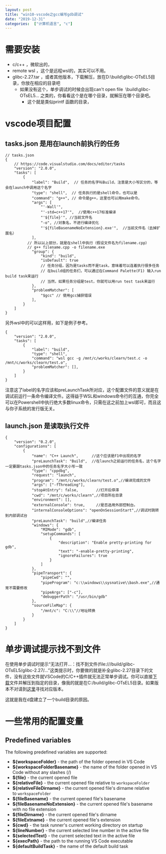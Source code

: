 ```yaml
---
layout: post
title: "win10-vscode之gcc编写gdb调试"
date: "2019-12-31"
categories:  ["计算机语言", "c"]
---
```


# 需要安装

- c/c++ ，微软出的，
- remote wsl ，这个是远程wsl的，其实可以不用。
- glibc-2.27.tar ，或者其他版本，下载解压，放在D:\\build\\glibc-OTsEL5目录，你放在相应的目录吧
    - 如果没有这个，单步调试的时候会出现can't open file  \\build\\glibc-OTsEL5... 之类的，你看看这个是在哪个目录，就解压在哪个目录吧。
        - 这个就是类似printf 函数的目录，

# vscode项目配置

## tasks.json 是用在launch前执行的任务

```
// tasks.json
{
    // https://code.visualstudio.com/docs/editor/tasks
    "version": "2.0.0",
    "tasks": [
        {
            "label": "Build",  // 任务的名字叫Build，注意是大小写区分的，等会在launch中调用这个名字
            "type": "shell",  // 任务执行的是shell命令，也可以是
            "command": "g++", // 命令是g++，这里也可以用make命令。
            "args": [
                "'-Wall'",
                "'-std=c++17'",  //使用c++17标准编译
                "'${file}'", //当前文件名
                "-o", //对象名，不进行编译优化
                "'${fileBasenameNoExtension}.exe'",  //当前文件名（去掉扩展名）
            ],
          // 所以以上部分，就是在shell中执行（假设文件名为filename.cpp）
          // g++ filename.cpp -o filename.exe
            "group": { 
                "kind": "build",
                "isDefault": true   
                // 任务分组，因为是tasks而不是task，意味着可以连着执行很多任务
                // 在build组的任务们，可以通过在Command Palette(F1) 输入run build task来运行
                // 当然，如果任务分组是test，你就可以用run test task来运行 
            },
            "problemMatcher": [
                "$gcc" // 使用gcc捕获错误
            ],
        }
    ]
}
```

另外wsl中的可以这样用，如下是例子参考。

```
{
    "version": "2.0.0",
    "tasks": [
        {
            "label": "build",
            "type": "shell",
            "command": "wsl gcc -g /mnt/c/works/clearn/test.c -o /mnt/c/works/clearn/test.o",
            "problemMatcher": [],
        }
    ]
}
```

注意这了label的名字应该和preLaunchTask所对应，这个配置文件的意义就是在调试前运行一条命令编译文件。这得益于WSL和windows命令行的互通，你完全可以在Powershell中执行绝大多数linux命令，只需在这之前加上wsl即可，而且这与你子系统的发行版无关。

## launch.json 是读取执行文件

```
{
    "version": "0.2.0",
    "configurations": [
        {
            "name": "C++ Launch",      //这个应该是F1中出现的名字
            "preLaunchTask": "Build",  //在launch之前运行的任务名，这个名字一定要跟tasks.json中的任务名字大小写一致
            "type": "cppdbg",
            "request": "launch",
            "program": "/mnt/c/works/clearn/test.o",//编译完成的文件
            "args": ["-fThreading"],
            "stopAtEntry": false,        //打开后停滞
            "cwd": "/mnt/c/works/clearn",//项目所在目录
            "environment": [],
            "externalConsole": true,     //是否选用外部控制台。
            "internalConsoleOptions": "openOnSessionStart",//调试时跳转到内部调试台
            "preLaunchTask": "build",//编译任务
            "windows": {
                "MIMode": "gdb",
                "setupCommands": [
                    {
                        "description": "Enable pretty-printing for gdb",
                        "text": "-enable-pretty-printing",
                        "ignoreFailures": true
                    }
                ]
            },
            "pipeTransport": {
                "pipeCwd": "",
                "pipeProgram": "c:\\windows\\sysnative\\bash.exe",//通常不需要修改
                "pipeArgs": ["-c"],
                "debuggerPath": "/usr/bin/gdb"
            },
            "sourceFileMap": {
                "/mnt/c": "C:\\"//地址转换
            }
        }
    ]
}
```

# 单步调试提示找不到文件

在使用单步调试时提示“无法打开...：找不到文件(file:///build/glibc-OTsEL5/glibc-2.27/...”这类提示时，你要做的就是补全glibc-2.27目录下的文件，没有这些文件就VSCode的C/C++插件就无法正常单步调试。你可以直接[下载](http://ftp.gnu.org/gnu/glibc/glibc-2.27.tar.xz)文件并解压到指定的目录，像我的就是在C:/build/glibc-OTsEL5目录。如果版本不对请到[这里](http://ftp.gnu.org/gnu/glibc/)寻找对应版本。

这就是我在d盘建立了一个build目录的原因。

# 一些常用的配置变量

## Predefined variables

The following predefined variables are supported:

- **${workspaceFolder}** - the path of the folder opened in VS Code
- **${workspaceFolderBasename}** - the name of the folder opened in VS Code without any slashes (/)
- **${file}** - the current opened file
- **${relativeFile}** - the current opened file relative to `workspaceFolder`
- **${relativeFileDirname}** - the current opened file's dirname relative to `workspaceFolder`
- **${fileBasename}** - the current opened file's basename
- **${fileBasenameNoExtension}** - the current opened file's basename with no file extension
- **${fileDirname}** - the current opened file's dirname
- **${fileExtname}** - the current opened file's extension
- **${cwd}** - the task runner's current working directory on startup
- **${lineNumber}** - the current selected line number in the active file
- **${selectedText}** - the current selected text in the active file
- **${execPath}** - the path to the running VS Code executable
- **${defaultBuildTask}** - the name of the default build task
